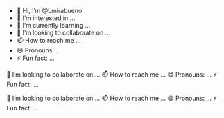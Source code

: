 - 👋 Hi, I’m @Lmirabueno
- 👀 I’m interested in ...
- 🌱 I’m currently learning ...
- 💞️ I’m looking to collaborate on ...
- 📫 How to reach me ...
- 😄 Pronouns: ...
- ⚡ Fun fact: ...

<!---
Lmirabueno/Lmirabueno is a ✨ special ✨ repository because its `README.md` (this file) appears on your GitHub profile.
You can click the Preview link to take a look at your changes.
--->
<!---
Lmirabueno/Lmirabueno is a ✨ special ✨ repository because its `README.md` (this file) appears on your GitHub profile.
You can click the Preview link to take a look at your changes.
--->
💞️ I’m looking to collaborate on ...
📫 How to reach me ...
😄 Pronouns: ...
⚡ Fun fact: ...

💞️ I’m looking to collaborate on ...
📫 How to reach me ...
😄 Pronouns: ...
⚡ Fun fact: ...
